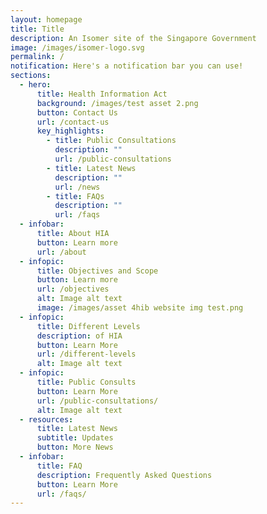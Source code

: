 ```yaml
---
layout: homepage
title: Title
description: An Isomer site of the Singapore Government
image: /images/isomer-logo.svg
permalink: /
notification: Here's a notification bar you can use!
sections:
  - hero:
      title: Health Information Act
      background: /images/test asset 2.png
      button: Contact Us
      url: /contact-us
      key_highlights:
        - title: Public Consultations
          description: ""
          url: /public-consultations
        - title: Latest News
          description: ""
          url: /news
        - title: FAQs
          description: ""
          url: /faqs
  - infobar:
      title: About HIA
      button: Learn more
      url: /about
  - infopic:
      title: Objectives and Scope
      button: Learn more
      url: /objectives
      alt: Image alt text
      image: /images/asset 4hib website img test.png
  - infopic:
      title: Different Levels
      description: of HIA
      button: Learn More
      url: /different-levels
      alt: Image alt text
  - infopic:
      title: Public Consults
      button: Learn More
      url: /public-consultations/
      alt: Image alt text
  - resources:
      title: Latest News
      subtitle: Updates
      button: More News
  - infobar:
      title: FAQ
      description: Frequently Asked Questions
      button: Learn More
      url: /faqs/
---
```

